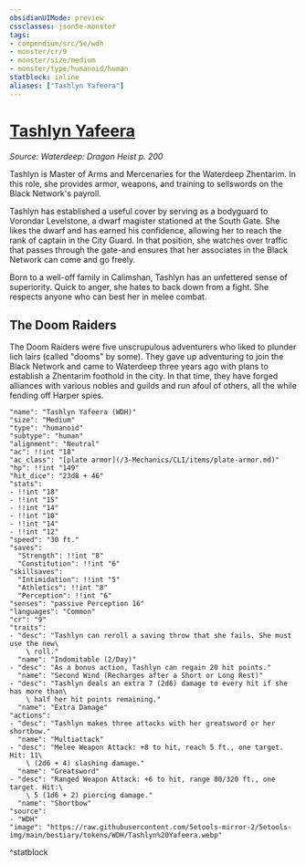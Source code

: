 ```yaml
---
obsidianUIMode: preview
cssclasses: json5e-monster
tags:
- compendium/src/5e/wdh
- monster/cr/9
- monster/size/medium
- monster/type/humanoid/human
statblock: inline
aliases: ["Tashlyn Yafeera"]
---
```

# [Tashlyn Yafeera](3-Mechanics\CLI\bestiary\npc/tashlyn-yafeera-wdh.md)
*Source: Waterdeep: Dragon Heist p. 200*  

Tashlyn is Master of Arms and Mercenaries for the Waterdeep Zhentarim. In this role, she provides armor, weapons, and training to sellswords on the Black Network's payroll.

Tashlyn has established a useful cover by serving as a bodyguard to Vorondar Levelstone, a dwarf magister stationed at the South Gate. She likes the dwarf and has earned his confidence, allowing her to reach the rank of captain in the City Guard. In that position, she watches over traffic that passes through the gate-and ensures that her associates in the Black Network can come and go freely.

Born to a well-off family in Calimshan, Tashlyn has an unfettered sense of superiority. Quick to anger, she hates to back down from a fight. She respects anyone who can best her in melee combat.

## The Doom Raiders

The Doom Raiders were five unscrupulous adventurers who liked to plunder lich lairs (called "dooms" by some). They gave up adventuring to join the Black Network and came to Waterdeep three years ago with plans to establish a Zhentarim foothold in the city. In that time, they have forged alliances with various nobles and guilds and run afoul of others, all the while fending off Harper spies.

```statblock
"name": "Tashlyn Yafeera (WDH)"
"size": "Medium"
"type": "humanoid"
"subtype": "human"
"alignment": "Neutral"
"ac": !!int "18"
"ac_class": "[plate armor](/3-Mechanics/CLI/items/plate-armor.md)"
"hp": !!int "149"
"hit_dice": "23d8 + 46"
"stats":
- !!int "18"
- !!int "15"
- !!int "14"
- !!int "10"
- !!int "14"
- !!int "12"
"speed": "30 ft."
"saves":
  "Strength": !!int "8"
  "Constitution": !!int "6"
"skillsaves":
  "Intimidation": !!int "5"
  "Athletics": !!int "8"
  "Perception": !!int "6"
"senses": "passive Perception 16"
"languages": "Common"
"cr": "9"
"traits":
- "desc": "Tashlyn can reroll a saving throw that she fails. She must use the new\
    \ roll."
  "name": "Indomitable (2/Day)"
- "desc": "As a bonus action, Tashlyn can regain 20 hit points."
  "name": "Second Wind (Recharges after a Short or Long Rest)"
- "desc": "Tashlyn deals an extra 7 (2d6) damage to every hit if she has more than\
    \ half her hit points remaining."
  "name": "Extra Damage"
"actions":
- "desc": "Tashlyn makes three attacks with her greatsword or her shortbow."
  "name": "Multiattack"
- "desc": "Melee Weapon Attack: +8 to hit, reach 5 ft., one target. Hit: 11\
    \ (2d6 + 4) slashing damage."
  "name": "Greatsword"
- "desc": "Ranged Weapon Attack: +6 to hit, range 80/320 ft., one target. Hit:\
    \ 5 (1d6 + 2) piercing damage."
  "name": "Shortbow"
"source":
- "WDH"
"image": "https://raw.githubusercontent.com/5etools-mirror-2/5etools-img/main/bestiary/tokens/WDH/Tashlyn%20Yafeera.webp"
```
^statblock